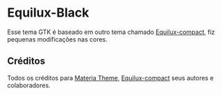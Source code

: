 # Equilux-Black

Esse tema GTK é baseado em outro tema chamado [Equilux-compact](https://github.com/ddnexus/equilux-theme), fiz pequenas modificações nas cores.

## Créditos

Todos os créditos para [Materia Theme](https://github.com/nana-4/materia-theme), [Equilux-compact](https://github.com/ddnexus/equilux-theme) seus autores e colaboradores.
